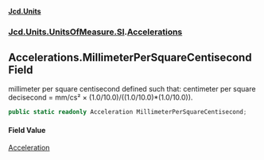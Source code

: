 #### [Jcd.Units](index.md 'index')
### [Jcd.Units.UnitsOfMeasure.SI](Jcd.Units.UnitsOfMeasure.SI.md 'Jcd.Units.UnitsOfMeasure.SI').[Accelerations](Accelerations.md 'Jcd.Units.UnitsOfMeasure.SI.Accelerations')

## Accelerations.MillimeterPerSquareCentisecond Field

millimeter per square centisecond defined such that: centimeter per square decisecond = mm/cs² ×
(1.0/10.0)/((1.0/10.0)*(1.0/10.0)).

```csharp
public static readonly Acceleration MillimeterPerSquareCentisecond;
```

#### Field Value
[Acceleration](Acceleration.md 'Jcd.Units.UnitTypes.Acceleration')